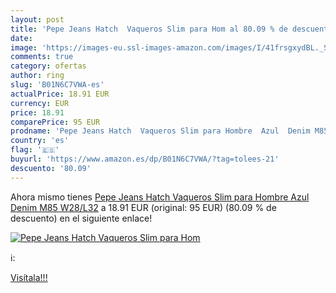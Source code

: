 ```yaml
---
layout: post
title: 'Pepe Jeans Hatch  Vaqueros Slim para Hom al 80.09 % de descuento'
date: 
image: 'https://images-eu.ssl-images-amazon.com/images/I/41frsgxydBL._SL200_.jpg'
comments: true
category: ofertas
author: ring
slug: 'B01N6C7VWA-es'
actualPrice: 18.91 EUR
currency: EUR
price: 18.91
comparePrice: 95 EUR
prodname: 'Pepe Jeans Hatch  Vaqueros Slim para Hombre  Azul  Denim M85   W28/L32'
country: 'es'
flag: '🇪🇸'
buyurl: 'https://www.amazon.es/dp/B01N6C7VWA/?tag=tolees-21'
descuento: '80.09'
---
```


Ahora mismo tienes [Pepe Jeans Hatch  Vaqueros Slim para Hombre  Azul  Denim M85   W28/L32](https://www.amazon.es/dp/B01N6C7VWA/?tag=tolees-21) a 18.91 EUR (original: 95 EUR) (80.09 %  de descuento) en el siguiente enlace!

[![Pepe Jeans Hatch  Vaqueros Slim para Hom](https://images-eu.ssl-images-amazon.com/images/I/41frsgxydBL._SL200_.jpg)](https://www.amazon.es/dp/B01N6C7VWA/?tag=tolees-21)

ℹ️:


[Visítala!!!](https://www.amazon.es/dp/B01N6C7VWA/?tag=tolees-21)
